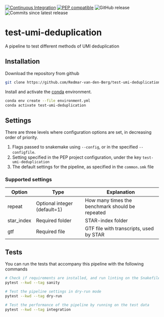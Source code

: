 [![Continuous Integration](https://github.com/Redmar-van-den-Berg/test-umi-deduplication/actions/workflows/ci.yml/badge.svg)](https://github.com/Redmar-van-den-Berg/test-umi-deduplication/actions/workflows/ci.yml)
[![PEP compatible](http://pepkit.github.io/img/PEP-compatible-green.svg)](http://pepkit.github.io)
![GitHub release](https://img.shields.io/github/v/release/redmar-van-den-berg/test-umi-deduplication)
![Commits since latest release](https://img.shields.io/github/commits-since/redmar-van-den-berg/test-umi-deduplication/latest)

# test-umi-deduplication
A pipeline to test different methods of UMI deduplication

## Installation
Download the repository from github
```bash
git clone https://github.com/Redmar-van-den-Berg/test-umi-deduplication.git
```

Install and activate the
[conda](https://docs.conda.io/en/latest/miniconda.html)
environment.
```bash
conda env create --file environment.yml
conda activate test-umi-deduplication
```

## Settings
There are three levels where configuration options are set, in decreasing order
of priority.
1. Flags passed to snakemake using `--config`, or in the specified
   `--configfile`.
2. Setting specified in the PEP project configuration, under the key
   `test-umi-deduplication`
3. The default settings for the pipeline, as specified in the `common.smk` file


### Supported settings
| Option               | Type                        | Explanation                                       |
| ---------------------| --------------------------- | ------------------------------------------------- |
| repeat               | Optional integer (default=1)| How many times the benchmark should be repeated   |
| star_index           | Required folder             | STAR-index folder                                 |
| gtf                  | Required file               | GTF file with transcripts, used by STAR           |

## Tests
You can run the tests that accompany this pipeline with the following commands

```bash
# Check if requirements are installed, and run linting on the Snakefile
pytest --kwd --tag sanity

# Test the pipeline settings in dry-run mode
pytest --kwd --tag dry-run

# Test the performance of the pipeline by running on the test data
pytest --kwd --tag integration
```
